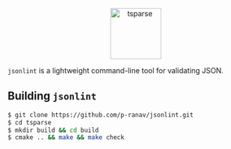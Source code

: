 <p align="center">
  <img height="100" src="https://i.imgur.com/tBgn9t9.png" alt="tsparse"/>
</p>

`jsonlint` is a lightweight command-line tool for validating JSON.

## Building `jsonlint`

```bash
$ git clone https://github.com/p-ranav/jsonlint.git
$ cd tsparse
$ mkdir build && cd build
$ cmake .. && make && make check
```
